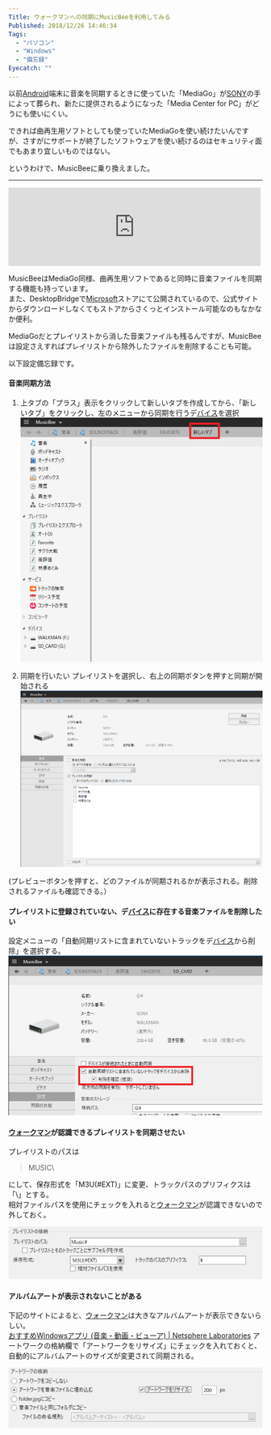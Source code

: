 ```yaml
---
Title: ウォークマンへの同期にMusicBeeを利用してみる
Published: 2018/12/26 14:46:34
Tags:
  - "パソコン"
  - "Windows"
  - "備忘録"
Eyecatch: ""
---
```

<p>以前<a class="keyword" href="http://d.hatena.ne.jp/keyword/Android">Android</a>端末に音楽を同期するときに使っていた「MediaGo」が<a class="keyword" href="http://d.hatena.ne.jp/keyword/SONY">SONY</a>の手によって葬られ、新たに提供されるようになった「Media Center for PC」がどうにも使いにくい。</p>

<p>できれば曲再生用ソフトとしても使っていたMediaGoを使い続けたいんですが、さすがにサポートが終了したソフトウェアを使い続けるのはセキュリティ面でもあまり宜しいものではない。</p>

<p>というわけで、MusicBeeに乗り換えました。</p>

***

<p><iframe src="https://hatenablog-parts.com/embed?url=https%3A%2F%2Fgetmusicbee.com%2F" title="MusicBee - The Ultimate Music Manager and Player" class="embed-card embed-webcard" scrolling="no" frameborder="0" style="display: block; width: 100%; height: 155px; max-width: 500px; margin: 10px 0px;"></iframe></p>

<p>MusicBeeはMediaGo同様、曲再生用ソフトであると同時に音楽ファイルを同期する機能も持っています。<br/>
また、DesktopBridgeで<a class="keyword" href="http://d.hatena.ne.jp/keyword/Microsoft">Microsoft</a>ストアにて公開されているので、公式サイトからダウンロードしなくてもストアからさくっとインストール可能なのもなかなか便利。</p>

<p>MediaGoだとプレイリストから消した音楽ファイルも残るんですが、MusicBeeは設定さえすればプレイリストから除外したファイルを削除することも可能。</p>

<p>以下設定備忘録です。</p>

<h4>音楽同期方法</h4>

<ol>
<li><p>上タブの「プラス」表示をクリックして新しいタブを作成してから、「新しいタブ」をクリックし、左のメニューから同期を行うデ<a class="keyword" href="http://d.hatena.ne.jp/keyword/%A5%D0%A5%A4%A5%B9">バイス</a>を選択<br/>
<span itemscope itemtype="http://schema.org/Photograph"><img src="20181226143356.png" alt="f:id:Ovis:20181226143356p:plain" title="f:id:Ovis:20181226143356p:plain" class="hatena-fotolife" itemprop="image"></span></p></li>
<li><p>同期を行いたい プレイリストを選択し、右上の同期ボタンを押すと同期が開始される<br/>
<span itemscope itemtype="http://schema.org/Photograph"><img src="20181226143857.png" alt="f:id:Ovis:20181226143857p:plain" title="f:id:Ovis:20181226143857p:plain" class="hatena-fotolife" itemprop="image"></span></p></li>
</ol>


<p>(プレビューボタンを押すと、どのファイルが同期されるかが表示される。削除されるファイルも確認できる。）</p>

<h4>プレイリストに登録されていない、デ<a class="keyword" href="http://d.hatena.ne.jp/keyword/%A5%D0%A5%A4%A5%B9">バイス</a>に存在する音楽ファイルを削除したい</h4>

<p>設定メニューの「自動同期リストに含まれていないトラックをデ<a class="keyword" href="http://d.hatena.ne.jp/keyword/%A5%D0%A5%A4%A5%B9">バイス</a>から削除」を選択する。<br/>
<span itemscope itemtype="http://schema.org/Photograph"><img src="20181226143830.png" alt="f:id:Ovis:20181226143830p:plain" title="f:id:Ovis:20181226143830p:plain" class="hatena-fotolife" itemprop="image"></span></p>

<h4><a class="keyword" href="http://d.hatena.ne.jp/keyword/%A5%A6%A5%A9%A1%BC%A5%AF%A5%DE%A5%F3">ウォークマン</a>が認識できるプレイリストを同期させたい</h4>

<p>プレイリストのパスは</p>

<blockquote><p>MUSIC\</p></blockquote>

<p>にして、保存形式を「M3U(#EXT)」に変更、トラックパスのプリフィクスは「\」とする。<br/>
相対ファイルパスを使用にチェックを入れると<a class="keyword" href="http://d.hatena.ne.jp/keyword/%A5%A6%A5%A9%A1%BC%A5%AF%A5%DE%A5%F3">ウォークマン</a>が認識できないので外しておく。</p>

<p><span itemscope itemtype="http://schema.org/Photograph"><img src="20181226144034.png" alt="f:id:Ovis:20181226144034p:plain" title="f:id:Ovis:20181226144034p:plain" class="hatena-fotolife" itemprop="image"></span></p>

<h4>アルバムアートが表示されないことがある</h4>

<p>下記のサイトによると、<a class="keyword" href="http://d.hatena.ne.jp/keyword/%A5%A6%A5%A9%A1%BC%A5%AF%A5%DE%A5%F3">ウォークマン</a>は大きなアルバムアートが表示できないらしい。<br/>
<a href="http://www.nslabs.jp/softlink-media.rhtml">&#x304A;&#x3059;&#x3059;&#x3081;Windows&#x30A2;&#x30D7;&#x30EA; (&#x97F3;&#x697D;&#x30FB;&#x52D5;&#x753B;&#x30FB;&#x30D3;&#x30E5;&#x30FC;&#x30A2;) | Netsphere Laboratories</a>
アートワークの格納欄で「アートワークをリサイズ」にチェックを入れておくと、自動的にアルバムアートのサイズが変更されて同期される。</p>

<p><span itemscope itemtype="http://schema.org/Photograph"><img src="20181226145253.png" alt="f:id:Ovis:20181226145253p:plain" title="f:id:Ovis:20181226145253p:plain" class="hatena-fotolife" itemprop="image"></span></p>
